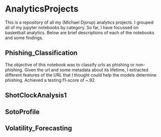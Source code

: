 # AnalyticsProjects
This is a repository of all my (Michael Djorup) analytics projects. I grouped all of my jupyter notebooks by category. So far, I have focussed on basketball analytics. Below are brief descriptions of each of the notebooks and some findings.


## Phishing_Classification
The objective of this notebook was to classify urls as phishing or non-phishing. Given the url and some metadata about its lifetime, I extracted different features of the URL that I thought could help the models determine phishing. Achieved a testing f1-score of ~.92

## ShotClockAnalysis1


## SotoProfile


## Volatility_Forecasting
